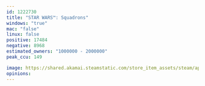 ```yaml
---
id: 1222730
title: "STAR WARS™: Squadrons"
windows: "true"
mac: "false"
linux: false
positive: 17484
negative: 8968
estimated_owners: "1000000 - 2000000"
peak_ccu: 149

image: https://shared.akamai.steamstatic.com/store_item_assets/steam/apps/1222730/header.jpg?t=1662047498
opinions:
---
```


